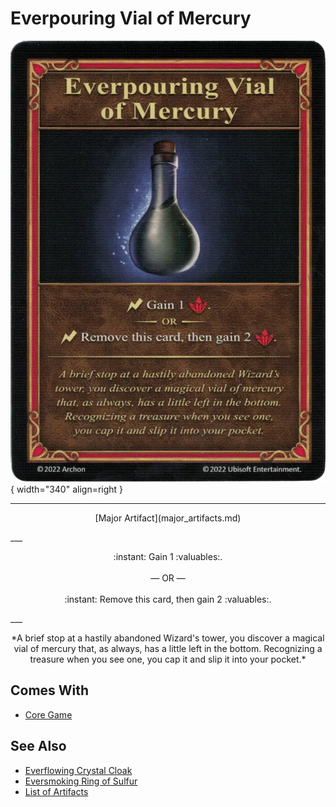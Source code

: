 # Everpouring Vial of Mercury

![Everpouring Vial of Mercury](../assets/artifacts_major-everpouring_vial_of_mercury.webp){ width="340" align=right }
___
<p style="text-align: center;" markdown>[Major Artifact](major_artifacts.md)</p>
___
<p style="text-align: center;" markdown>:instant: Gain 1 :valuables:.<br><br>— OR —<br><br>:instant: Remove this card, then gain 2 :valuables:.</p>
___
<p style="text-align: center;" markdown>*A brief stop at a hastily abandoned Wizard's tower, you discover a magical vial of mercury that, as always, has a little left in the bottom. Recognizing a treasure when you see one, you cap it and slip it into your pocket.*</p>


## Comes With

- [Core Game](../content.md)


## See Also

- [Everflowing Crystal Cloak](everflowing_crystal_cloak.md)
- [Eversmoking Ring of Sulfur](eversmoking_ring_of_sulfur.md)
- [List of Artifacts](../artifacts.md)

